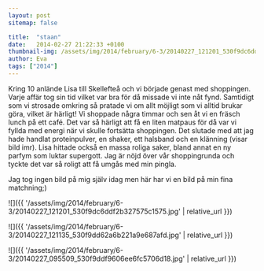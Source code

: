 ```yaml
---
layout: post
sitemap: false

title:  "staan"
date:   2014-02-27 21:22:33 +0100
thumbnail-img: /assets/img/2014/february/6-3/20140227_121201_530f9dc6ddf2b327575c1575.jpg
author: Eva
tags: ["2014"]
---
```


Kring 10 anlände Lisa till Skellefteå och vi började genast med shoppingen. Varje affär tog sin tid vilket var bra för då missade vi inte nåt fynd. Samtidigt som vi strosade omkring så pratade vi om allt möjligt som vi alltid brukar göra, vilket är härligt!  Vi shoppade några timmar och sen åt vi en fräsch lunch på ett café. Det var så härligt att få en liten matpaus för då var vi fyllda med energi när vi skulle fortsätta shoppingen.  Det slutade med att jag hade handlat proteinpulver,  en shaker, ett halsband och en klänning (visar bild imr). Lisa hittade också en massa roliga saker, bland annat en ny parfym som luktar supergott. Jag är nöjd över vår shoppingrunda och tyckte det var så roligt att få umgås med min pingla. 

 

 

Jag tog ingen bild på mig själv idag men här har vi en bild på min fina matchning;)

![]({{ '/assets/img/2014/february/6-3/20140227_121201_530f9dc6ddf2b327575c1575.jpg'  | relative_url }})

![]({{ '/assets/img/2014/february/6-3/20140227_121135_530f9dd62a6b221a9e687afd.jpg'  | relative_url }})

![]({{ '/assets/img/2014/february/6-3/20140227_095509_530f9ddf9606ee6fc5706d18.jpg'  | relative_url }})

